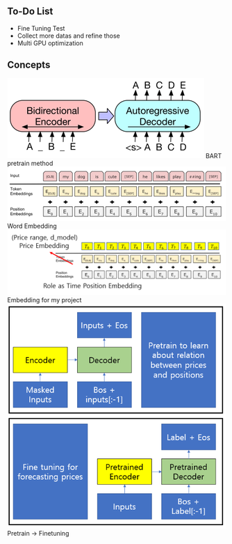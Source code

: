 ## To-Do List
- Fine Tuning Test
- Collect more datas and refine those
- Multi GPU optimization

## Concepts

![BARTpretrain](https://github.com/KNU-BrainAI-Capstone2022/DutchCoffee/blob/main/images/BARTpretrain.PNG)
BART pretrain method
![WordEmbed](https://github.com/KNU-BrainAI-Capstone2022/DutchCoffee/blob/main/images/WordEmbed.PNG)
Word Embedding
![Concept](https://github.com/KNU-BrainAI-Capstone2022/DutchCoffee/blob/main/images/Concept.PNG)
Embedding for my project
![Concpet2](https://github.com/KNU-BrainAI-Capstone2022/DutchCoffee/blob/main/images/Concept2.PNG)
Pretrain -> Finetuning


